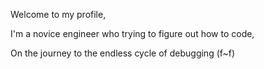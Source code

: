 Welcome to my profile,

I'm a novice engineer who trying to figure out how to code,

On the journey to the endless cycle of debugging (f~f)

